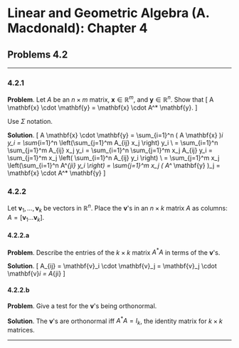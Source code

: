 Linear and Geometric Algebra (A. Macdonald): Chapter 4
======================================================

## Problems 4.2

-------------------------------------------------------------------------------

### 4.2.1

__Problem__. Let $A$ be an $n \times m$ matrix, $\mathbf{x} \in \mathbb{R}^m$,
and $\mathbf{y} \in \mathbb{R}^n$. Show that
\[
A \mathbf{x} \cdot \mathbf{y}
= \mathbf{x} \cdot A^* \mathbf{y}.
\]

Use $\Sigma$ notation.

__Solution__.
\[
A \mathbf{x} \cdot \mathbf{y}
= \sum_{i=1}^n ( A \mathbf{x} )_i y_i
= \sum_{i=1}^n \left(\sum_{j=1}^m A_{ij} x_j \right) y_i \\
= \sum_{i=1}^n \sum_{j=1}^m A_{ij} x_j y_i
= \sum_{i=1}^n \sum_{j=1}^m x_j A_{ij} y_i
= \sum_{j=1}^m x_j \left( \sum_{i=1}^n A_{ij} y_i \right) \\
= \sum_{j=1}^m x_j \left(\sum_{i=1}^n A^*_{ji} y_i \right)
= \sum_{j=1}^m x_j ( A^* \mathbf{y} )_j
= \mathbf{x} \cdot A^* \mathbf{y}
\]

### 4.2.2

Let $\mathbf{v}_1, \ldots, \mathbf{v}_k$ be vectors in
$\mathbb{R}^n$. Place the $\mathbf{v}$'s in an $n \times k$ matrix $A$ as
columns: $A = [\mathbf{v}_1 \ldots \mathbf{v}_k]$.

#### 4.2.2.a

__Problem__. Describe the entries of the $k \times k$ matrix $A^* A$ in terms
of the $\mathbf{v}$'s.

__Solution__.
\[
A_{ij} = \mathbf{v}_i \cdot \mathbf{v}_j
= \mathbf{v}_j \cdot \mathbf{v}_i = A_{ji}
\]

#### 4.2.2.b

__Problem__. Give a test for the $\mathbf{v}$'s being orthonormal.

__Solution__. The $\mathbf{v}$'s are orthonormal iff $A^* A = I_k$, the
identity matrix for $k \times k$ matrices.

-------------------------------------------------------------------------------

